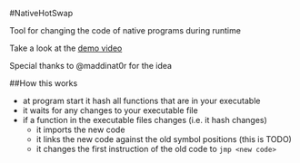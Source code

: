 #NativeHotSwap

Tool for changing the code of native programs during runtime

Take a look at the [demo video](https://i.m4gnus.de/tanaro.mp4)

Special thanks to @maddinat0r for the idea

##How this works
- at program start it hash all functions that are in your executable
- it waits for any changes to your executable file
- if a function in the executable files changes (i.e. it hash changes)
	- it imports the new code
	- it links the new code against the old symbol positions (this is TODO)
	- it changes the first instruction of the old code to `jmp <new code>`
